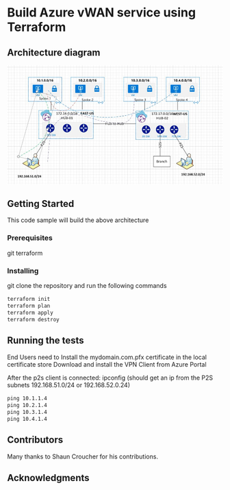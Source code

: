 
# Build Azure vWAN service using Terraform



## Architecture diagram

![alt text for image](images/vwan-hld.JPG)

## Getting Started




This code sample will build the above architecture

### Prerequisites
git
terraform

### Installing

git clone the repository and run the following commands

```
terraform init
terraform plan
terraform apply
terraform destroy
```



## Running the tests

End Users need to Install the mydomain.com.pfx certificate in the local certificate store
Download and install the VPN Client from Azure Portal

After the p2s client is connected:
ipconfig (should get an ip from the P2S subnets 192.168.51.0/24 or 192.168.52.0.24)

```
ping 10.1.1.4
ping 10.2.1.4
ping 10.3.1.4
ping 10.4.1.4
```


## Contributors

Many thanks to Shaun Croucher for his contributions.


## Acknowledgments


